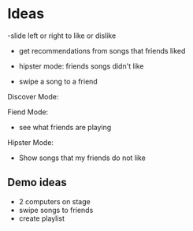 # Ideas

-slide left or right to like or dislike

- get recommendations from songs that friends liked
- hipster mode: friends songs didn't like

- swipe a song to a friend

Discover Mode:


Fiend Mode:
- see what friends are playing

Hipster Mode:
- Show songs that my friends do not like

## Demo ideas

- 2 computers on stage
- swipe songs to friends
- create playlist
